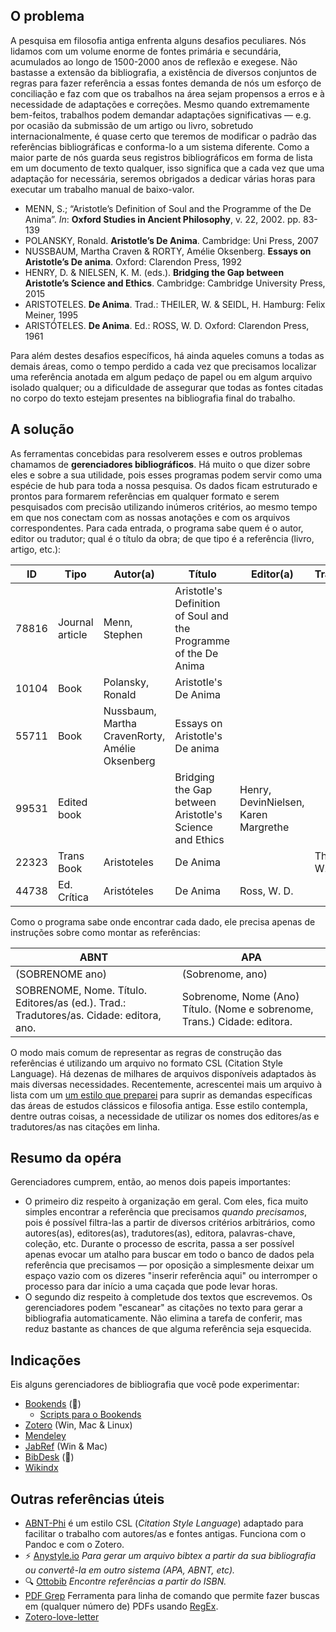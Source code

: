 
## O problema

A pesquisa em filosofia antiga enfrenta alguns desafios peculiares. Nós lidamos com um volume enorme de fontes primária e secundária, acumulados ao longo de 1500-2000 anos de reflexão e exegese. Não bastasse a extensão da bibliografia, a existência de diversos conjuntos de regras para fazer referência a essas fontes demanda de nós um esforço de conciliação e faz com que os trabalhos na área sejam propensos a erros e à necessidade de adaptações e correções. Mesmo quando extremamente bem-feitos, trabalhos podem demandar adaptações significativas — e.g. por ocasião da submissão de um artigo ou livro, sobretudo internacionalmente, é quase certo que teremos de modificar o padrão das referências bibliográficas e conforma-lo a um sistema diferente. Como a maior parte de nós guarda seus registros bibliográficos em forma de lista em um documento de texto qualquer, isso significa que a cada vez que uma adaptação for necessária, seremos obrigados a dedicar várias horas para executar um trabalho manual de baixo-valor.

- MENN, S.; “Aristotle’s Definition of Soul and the Programme of the De Anima”. *In*: **Oxford Studies in Ancient Philosophy**, v. 22, 2002. pp. 83-139
- POLANSKY, Ronald. **Aristotle’s De Anima**. Cambridge: Uni Press, 2007
- NUSSBAUM, Martha Craven & RORTY, Amélie Oksenberg. **Essays on Aristotle’s De anima**. Oxford: Clarendon Press, 1992
- HENRY, D. & NIELSEN, K. M. (eds.). **Bridging the Gap between Aristotle’s Science and Ethics**. Cambridge: Cambridge University Press, 2015
- ARISTOTELES. **De Anima**. Trad.: THEILER, W. & SEIDL, H. Hamburg: Felix Meiner, 1995
- ARISTÓTELES. **De Anima**. Ed.: ROSS, W. D. Oxford: Clarendon Press, 1961

 Para além destes desafios específicos, há ainda aqueles comuns a todas as demais áreas, como o tempo perdido a cada vez que precisamos localizar uma referência anotada em algum pedaço de papel ou em algum arquivo isolado qualquer; ou a dificuldade de assegurar que todas as fontes citadas no corpo do texto estejam presentes na bibliografia final do trabalho.

## A solução

As ferramentas concebidas para resolverem esses e outros problemas chamamos de **gerenciadores bibliográficos**. Há muito o que dizer sobre eles e sobre a sua utilidade, pois esses programas podem servir como uma espécie de hub para toda a nossa pesquisa. Os dados ficam estruturado e prontos para formarem referências em qualquer formato e serem pesquisados com precisão utilizando inúmeros critérios, ao mesmo tempo em que nos conectam com as nossas anotações e com os arquivos correspondentes. Para cada entrada, o programa sabe quem é o autor, editor ou tradutor; qual é o título da obra; de que tipo é a referência (livro, artigo, etc.):

| ID | Tipo | Autor(a) | Título | Editor(a) | Tradutor(a) | Journal | Volume | Págs | Ano | Editora | Lugar | Citekey |
|----|----|----|----|----|----|----|----|----|----|----|----|----|
| 78816 | Journal article | Menn, Stephen | Aristotle's Definition of Soul and the Programme of the De Anima | | | Oxford Studies in Ancient Philosophy | 22 | 83-139 | 2002 | | | Menn2002 |
| 10104 | Book | Polansky, Ronald | Aristotle's De Anima | | | | | | 2007 | Uni Press | Cambridge | Polansky2007a |
| 55711 | Book | Nussbaum, Martha CravenRorty, Amélie Oksenberg | Essays on Aristotle's De anima | | | | | | 1992 | Clarendon Press | Oxford | Nussbaum1992 |
| 99531 | Edited book | | Bridging the Gap between Aristotle's Science and Ethics | Henry, DevinNielsen, Karen Margrethe | | | | 316 | 2015 | Cambridge University Press | Cambridge | Henry2015 |
| 22323 | Trans Book | Aristoteles | De Anima | | Theiler, W.Seidl, H. | | | | 1995 | Felix Meiner | Hamburg | DA\_Theiler |
| 44738 | Ed. Crítica | Aristóteles | De Anima | Ross, W. D. | | | | 402a1-435b25 | 1961 | Clarendon Press | Oxford | DA_Ross |

Como o programa sabe onde encontrar cada dado, ele precisa apenas de instruções sobre como montar as referências:

| ABNT | APA |
| -------- | ------- |
| (SOBRENOME ano) | (Sobrenome, ano) |
| SOBRENOME, Nome. Título. Editores/as (ed.). Trad.: Tradutores/as. Cidade: editora, ano. | Sobrenome, Nome (Ano) Título. (Nome e sobrenome, Trans.) Cidade: editora. |

O modo mais comum de representar as regras de construção das referências é utilizando um arquivo no formato CSL (Citation Style Language). Há dezenas de milhares de arquivos disponíveis adaptados às mais diversas necessidades. Recentemente, acrescentei mais um arquivo à lista com um [um estilo que preparei](ABNT-Phi.md) para suprir as demandas específicas das áreas de estudos clássicos e filosofia antiga. Esse estilo contempla, dentre outras coisas, a necessidade de utilizar os nomes dos editores/as e tradutores/as nas citações em linha.

## Resumo da opéra

Gerenciadores cumprem, então, ao menos dois papeis importantes:

- O primeiro diz respeito à organização em geral. Com eles, fica muito simples encontrar a referência que precisamos *quando precisamos*, pois é possível filtra-las a partir de diversos critérios arbitrários, como autores(as), editores(as), tradutores(as), editora, palavras-chave, coleção, etc. Durante o processo de escrita, passa a ser possível apenas evocar um atalho para buscar em todo o banco de dados pela referência que precisamos — por oposição a simplesmente deixar um espaço vazio com os dizeres "inserir referência aqui" ou interromper o processo para dar início a uma caçada que pode levar horas.
- O segundo diz respeito à completude dos textos que escrevemos. Os gerenciadores podem "escanear" as citações no texto para gerar a bibliografia automaticamente. Não elimina a tarefa de conferir, mas reduz bastante as chances de que alguma referência seja esquecida.

## Indicações

Eis alguns gerenciadores de bibliografia que você pode experimentar:

- [Bookends](Bookends.md) ()
    - [Scripts para o Bookends](Scripts%20para%20o%20Bookends.md)
- [Zotero](https://www.zotero.org) (Win, Mac & Linux)
- [Mendeley](https://www.mendeley.com)
- [JabRef](http://jabref.sourceforge.net) (Win & Mac)
- [BibDesk](https://bibdesk.sourceforge.io) ()
- [Wikindx](https://wikindx.sourceforge.io)

## Outras referências úteis

- [ABNT-Phi](https://github.com/bcdavasconcelos/ABNT-Phi) é um estilo CSL (*Citation Style Language*) adaptado para facilitar o trabalho com autores/as e fontes antigas. Funciona com o Pandoc e com o Zotero.
- ⚡️ [Anystyle.io](https://anystyle.io) *Para gerar um arquivo bibtex a partir da sua bibliografia ou convertê-la em outro sistema (APA, ABNT, etc).*
- 🔍 [Ottobib](http://www.ottobib.com) *Encontre referências a partir do ISBN.*
- [PDF Grep](https://pdfgrep.org/index.html) Ferramenta para linha de comando que permite fazer buscas em (qualquer número de) PDFs usando [RegEx](RegEx.md).
- [Zotero-love-letter](https://jonathanstill.com/2021/03/04/zotero-love-letter/)

